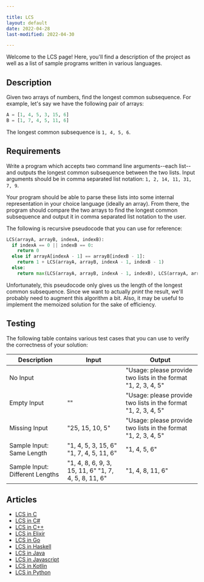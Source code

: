 ```yaml
---

title: LCS
layout: default
date: 2022-04-28
last-modified: 2022-04-30

---
```


Welcome to the LCS page! Here, you'll find a description of the project as well as a list of sample programs written in various languages.

## Description

Given two arrays of numbers, find the longest common subsequence. For example, let's say we have the
following pair of arrays:

```python
A = [1, 4, 5, 3, 15, 6]
B = [1, 7, 4, 5, 11, 6]
```

The longest common subsequence is `1, 4, 5, 6`.


## Requirements

Write a program which accepts two command line arguments--each list--and outputs the longest
common subsequence between the two lists. Input arguments should be in comma separated list notation:
`1, 2, 14, 11, 31, 7, 9`.

Your program should be able to parse these lists into some internal representation in your
choice language (ideally an array). From there, the program should compare the two arrays
to find the longest common subsequence and output it in comma separated list notation to the user.

The following is recursive pseudocode that you can use for reference:

```python
LCS(arrayA, arrayB, indexA, indexB):
  if indexA == 0 || indexB == 0:
    return 0
  else if arrayA[indexA - 1] == arrayB[indexB - 1]:
    return 1 + LCS(arrayA, arrayB, indexA - 1, indexB - 1)
  else:
    return max(LCS(arrayA, arrayB, indexA - 1, indexB), LCS(arrayA, arrayB, indexA, indexB - 1))
```

Unfortunately, this pseudocode only gives us the length of the longest common subsequence. Since we
want to actually *print* the result, we'll probably need to augment this algorithm a bit. Also,
it may be useful to implement the memoized solution for the sake of efficiency.


## Testing

The following table contains various test cases that you can use to
verify the correctness of your solution:

| Description | Input | Output |
|-------------|-------|--------|
| No Input | | "Usage: please provide two lists in the format "1, 2, 3, 4, 5" |
| Empty Input | "" | "Usage: please provide two lists in the format "1, 2, 3, 4, 5" |
| Missing Input | "25, 15, 10, 5" | "Usage: please provide two lists in the format "1, 2, 3, 4, 5" |
| Sample Input: Same Length | "1, 4, 5, 3, 15, 6" "1, 7, 4, 5, 11, 6" | "1, 4, 5, 6" |
| Sample Input: Different Lengths | "1, 4, 8, 6, 9, 3, 15, 11, 6" "1, 7, 4, 5, 8, 11, 6" | "1, 4, 8, 11, 6" |


## Articles

- [LCS in C](https://sampleprograms.io/projects/lcs/c)
- [LCS in C#](https://sampleprograms.io/projects/lcs/c-sharp)
- [LCS in C++](https://sampleprograms.io/projects/lcs/c-plus-plus)
- [LCS in Elixir](https://sampleprograms.io/projects/lcs/elixir)
- [LCS in Go](https://sampleprograms.io/projects/lcs/go)
- [LCS in Haskell](https://sampleprograms.io/projects/lcs/haskell)
- [LCS in Java](https://sampleprograms.io/projects/lcs/java)
- [LCS in Javascript](https://sampleprograms.io/projects/lcs/javascript)
- [LCS in Kotlin](https://sampleprograms.io/projects/lcs/kotlin)
- [LCS in Python](https://sampleprograms.io/projects/lcs/python)